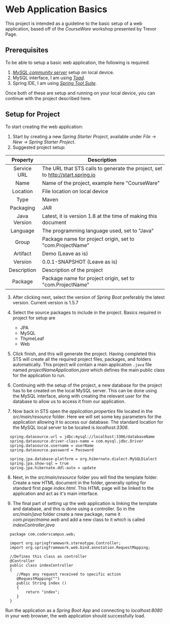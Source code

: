 # Web Application Basics

This project is intended as a guideline to the basic setup of a web application, based off of the _CourseWare_ workshop presented by Trevor Page. 

## Prerequisites

To be able to setup a basic web application, the following is required:
   1. [_MySQL community server_](https://dev.mysql.com/downloads/mysql) setup on local device.
   2. MySQL interface, I am using [_Toad_](https://www.toadworld.com/m/freeware/1656).
   3. Spring IDE, I am using [_Spring Tool Suite_](https://spring.io/tools/sts/all).

Once both of these are setup and running on your local device, you can continue with the project described here.

## Setup for Project

To start creating the web application: 
   1. Start by creating a new _Spring Starter Project_, available under _File -> New -> Spring Starter Project_.
   2. Suggested project setup:

   Property   | Description
   :---------:|---------------------
   Service URL| The URL that STS calls to generate the project, set to http://start.spring.io
   Name       | Name of the project, example here "CourseWare"
   Location   | File location on local device
   Type       | Maven
   Packaging  | JAR
   Java Version| Latest, it is version 1.8 at the time of making this document
   Language   | The programming language used, set to "Java"
   Group      | Package name for project origin, set to "com.ProjectName"
   Artifact   | Demo (Leave as is)
   Version    | 0.0.1-SNAPSHOT (Leave as is)
   Description| Description of the project
   Package    | Package name for project origin, set to "com.ProjectName"

   3. After clicking next, select the version of _Spring Boot_ preferably the latest version. Current version is 1.5.7
   4. Select the source packages to include in the project. Basics required in project for setup are
      + JPA
      + MySQL
      + ThymeLeaf
      + Web
   5. Click finish, and this will generate the project.
   Having completed this STS will create all the required project files, packages, and folders automatically. This project will contain a main application `.java` file named _projectNameApplication.java_ which defines the main public class for the application to run.

   6. Continuing with the setup of the project, a new database for the project has to be created on the local MySQL server. This can be done using the MySQL interface, along with creating the relevant user for the database to allow us to access it from our application.

   7. Now back in STS open the _application.properties_ file located in the _src/main/resource_ folder. Here we will set some key parameters for the application allowing it to access our database. The standard location for the MySQL local server to be located is _localhost:3306_.
   ```
     spring.datasource.url = jdbc:mysql://localhost:3306/databaseName
     spring.datasource.driver-class-name = com.mysql.jdbc.Driver
     spring.datasource.username = userName
     spring.datasource.password = Password
   
     spring.jpa.database-platform = org.hibernate.dialect.MySQLDialect
     spring.jpa.show-sql = true
     spring.jpa.hibernate.ddl-auto = update
   ```

   8. Next, in the _src/main/resource_ folder you will find the template folder. Create a new HTML document in the folder, generally opting for standard first page _index.html_. This HTML page will be linked to the application and act as it's main interface. 

   9. The final part of setting up the web application is linking the template and database, and this is done using a controller. So in the _src/main/java_ folder create a new package, name it _com.projectname.web_ and add a new class to it which is called _indexController.java_
   ```
     package com.coderscampus.web;

     import org.springframework.stereotype.Controller;
     import org.springframework.web.bind.annotation.RequestMapping;

     //Defines this class as controller
     @Controller
     public class indexController 
     {
     	//Maps any request received to specific action
     	@RequestMapping("")
     	public String index ()
     	{
     		return "index";
     	}
     }
   ```

 Run the application as a _Spring Boot App_ and connecting to _localhost:8080_ in your web browser, the web application should successfully load.
